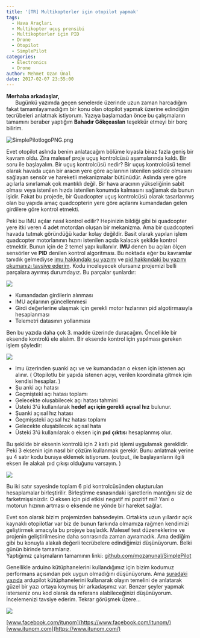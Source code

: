 ```yaml
---
title: '[TR] Multikopterler için otopilot yapmak'
tags:
  - Hava Araçları
  - Multikopter uçuş prensibi
  - Multikopterler için PID
  - Drone
  - Otopilot
  - SimplePilot
categories:
  - Electronics
  - Drone
author: Mehmet Ozan Ünal
date: 2017-02-07 23:55:00
---
```

**Merhaba arkadaşlar,**  
      Bugünkü yazımda geçen senelerde üzerinde uzun zaman harcadığım fakat tamamlayamadığım bir konu olan otopilot yapmak üzerine edindiğim tecrübeleri anlatmak istiyorum. Yazıya başlamadan önce bu çalışmaların tamamını beraber yaptığım **Bahadır Gökçeaslan** teşekkür etmeyi bir borç bilirim.  

![SimplePilotlogoPNG.png](https://github.com/mozanunal/SimplePilot/blob/master/LOGO/SimplePilotlogoPNG.png?raw=true)

Evet otopilot aslında benim anlatacağım bölüme kıyasla biraz fazla geniş bir kavram oldu. Zira malesef proje uçuş kontrolcüsü aşamalarında kaldı. Bir soru ile başlayalım. Bir uçuş kontrolcüsü nedir? Bir uçuş kontrolcüsü temel olarak havada uçan bir aracın yere göre açılarının istenilen şekilde olmasını sağlayan sensör ve hareketli mekanizmalar bütünüdür. Aslında yere göre açılarla sınırlamak çok mantıklı değil. Bir hava aracının yükseliğinin sabit olması veya istenilen hızda istenilen konumda kalmasını sağlamak da bunun işidir. Fakat bu projede, bir Quadcopter uçuş kontrolcüsü olarak tasarlanmış olan bu yapıda amaç quadcopterin yere göre açılarını kumandadan gelen girdilere göre kontrol etmekti.  

Peki bu IMU açılar nasıl kontrol edilir? Hepinizin bildiği gibi bi quadcopter yere itki veren 4 adet motordan oluşan bir mekanizma. Ama bir quadcopteri havada tutmak göründüğü kadar kolay değildir. Basit olarak yapılan işlem quadcopter motorlanının hızını istenilen açıda kalacak şekilde kontrol etmektir. Bunun için de 2 temel yapı kullanılır. **IMU** denen bu açıları ölçen sensörler ve **PID** denilen kontrol algoritması. Bu noktada eğer bu kavramlar tanıdık gelmediyse [imu hakkındakı şu yazımı](https://mozanunal.com/2014/11/imu-aclarnn-3-boyutlu-olarak/) ve [pid hakkındaki bu yazımı okumanızı tavsiye ederim](https://mozanunal.com/2015/07/multikopterler-icin-pid-kontrol/). Kodu inceleyecek olursanız projemizi belli parçalara ayırmış durumdayız. Bu parçalar şunlardır:  

![](https://1.bp.blogspot.com/-0r0O5XU4Pi4/WJBy6Kg235I/AAAAAAAAgos/j8facocHfcQM--HEugDgHNEba0fSg702gCK4B/s640/13c23d1c-887a-11e5-93fd-7ed0b2ac84db.png)

* Kumandadan girdilerin alınması
* IMU açılarının güncellenmesi
* Girdi değerlerine ulaşmak için gerekli motor hızlarının pid algotirmasıyla hesaplanması
* Telemetri datasının yollanması 

Ben bu yazıda daha çok 3\. madde üzerinde duracağım. Öncellikle bir eksende kontrolü ele alalım. Bir eksende kontrol için yapılması gereken işlem şöyledir:  

![](https://4.bp.blogspot.com/-l-7lo97I1WU/WJoxPV_I7MI/AAAAAAAAgvQ/CqNsoEAsjI4_4VZWl0zY6sCxhbJ04AI9wCLcB/s640/2%2Bkatli.png)

* Imu üzerinden şuanki açı ve ve kumandadan o eksen için istenen açı alınır. ( Otopilotlu bir yapıda istenen açıyı, verilen koordinata gitmek için kendisi hesaplar. ) 
* Şu anki açı hatası
* Geçmişteki açı hatası toplamı
* Gelecekte oluşabilecek açı hatası tahmini
* Üsteki 3'ü kullanılarak **hedef açı için gerekli açısal hız** bulunur.
* Şuanki açısal hız hatası
* Geçmişsteki açısal hız hatası toplamı
* Gelecekte oluşabilecek açısal hata
* Üsteki 3'ü kullanılarak o eksen için **pıd çıktıs**ı hesaplanmış olur.

Bu şekilde bir eksenin kontrolü için 2 katlı pid işlemi uygulamak gereklidir. Peki 3 eksenin için nasıl bir çözüm kullanmak gerekir. Bunu anlatmak yerine şu 4 satır kodu buraya eklemek istiyorum. (output_ ile başlayanların ilgili eksen ile alakalı pıd çıkışı olduğunu varsayın. )  

![](https://1.bp.blogspot.com/-VsBdui1yrOo/WJow8iDE6zI/AAAAAAAAgvM/QgeKfrIZoJs97vljg_WauQaSPwFCXKRGQCLcB/s640/2satir.png)

Bu iki satır sayesinde toplam 6 pid kontrolcüsünden oluşturulan hesaplamalar birleştirilir. Birleştirme esnasındaki işaretlerin mantığını siz de farketmişsinizdir. O eksen için pid etkisi negatif mi pozitif mi? Yani o motorun hızının artması o eksende ne yönde bir hareket sağlar.  

Evet son olarak bizim projemizden bahsedeyim. Ortalıkta uzun yıllardır açık kaynaklı otopilotlar var biz de bunun farkında olmamıza rağmen kendimizi geliştirmek amacıyla bu projeye başladık. Malesef test düzeneklerine ve projenin geliştirilmesine daha sonrasında zaman ayıramadık. Ama dediğim gibi bu konuyla alakalı değerli tecrübelere edindiğimizi düşünüyorum. Belki günün birinde tamamlarız.  
Yaptığımız çalışmaların tamamının linki: [github.com/mozanunal/SimplePilot](https://github.com/mozanunal/SimplePilot)  

Genellikle arduino kütüphanelerini kullandığımız için bizim kodumuz performans açısından pek uygun olmadığını düşünüyorum. Ama [şuradaki yazıda](https://blog.owenson.me/build-your-own-quadcopter-flight-controller/) ardupilot kütüphanelerini kullanarak olayın temelini de anlatarak güzel bir yazı ortaya koymuş bir arkadaşımız var. Benzer şeyler yapmak isterseniz onu kod olarak da referans alabileceğinizi düşünüyorum. İncelemenizi tavsiye ederim. Tekrar görüşmek üzere...  

![](https://3.bp.blogspot.com/-YiGDOZUeOHE/WJovcTla4XI/AAAAAAAAgvA/Yv_M7OkE1k0RdFAY2gr5vSeUoYVn0PAfwCLcB/s400/10325759_697947633595740_3634479068948109564_n.jpg)

[www.facebook.com/itunom](https://www.facebook.com/itunom/)  
[www.itunom.com](https://www.itunom.com/)